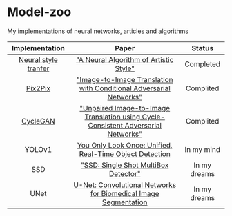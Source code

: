 # Model-zoo
My implementations of neural networks, articles and algorithms

Implementation | Paper | Status 
:--: | :--: | :---: |
[Neural style tranfer](https://github.com/voiteshonok/Model-zoo/tree/main/Style_transfer) | ["A Neural Algorithm of Artistic Style"](https://arxiv.org/abs/1508.06576) | Completed
[Pix2Pix](https://github.com/voiteshonok/Model-zoo/tree/main/Pix2Pix) | ["Image-to-Image Translation with Conditional Adversarial Networks"](https://arxiv.org/abs/1611.07004) | Complited
[CycleGAN](https://github.com/voiteshonok/Model-zoo/tree/main/CycleGAN) | ["Unpaired Image-to-Image Translation using Cycle-Consistent Adversarial Networks"](https://arxiv.org/abs/1703.10593) | Complited
YOLOv1 | [You Only Look Once: Unified, Real-Time Object Detection](https://arxiv.org/abs/1506.02640) | In my mind
SSD | ["SSD: Single Shot MultiBox Detector"](https://arxiv.org/abs/1512.02325) | In my dreams
UNet | [U-Net: Convolutional Networks for Biomedical Image Segmentation](https://arxiv.org/abs/1505.04597) | In my dreams
